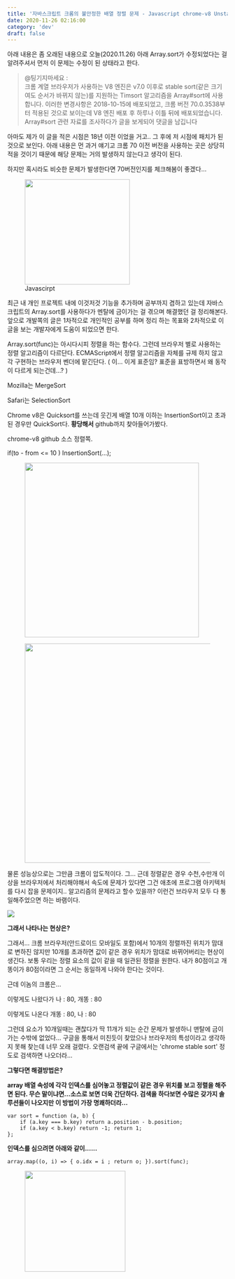```yaml
---
title: '자바스크립트 크롬의 불안정한 배열 정렬 문제 - Javascript chrome-v8 Unstable sorting problem'
date: 2020-11-26 02:16:00
category: 'dev'
draft: false
---
```


아래 내용은 좀 오래된 내용으로 오늘(2020.11.26) 아래 Array.sort가 수정되었다는 걸 알려주셔서 먼저 이 문제는 수정이 된 상태라고 한다. 

> @팅기지마세요 :   
> 크롬 계열 브라우저가 사용하는 V8 엔진은 v7.0 이후로 stable sort(같은 크기여도 순서가 바뀌지 않는)를 지원하는 Timsort 알고리즘을 Array#sort에 사용합니다. 이러한 변경사항은 2018-10-15에 배포되었고, 크롬 버전 70.0.3538부터 적용된 것으로 보이는데 V8 엔진 배포 후 하루나 이틀 뒤에 배포되었습니다. Array#sort 관련 자료를 조사하다가 글을 보게되어 댓글을 남깁니다  
>   

아마도 제가 이 글을 적은 시점은 18년 이전 이었을 거고.. 그 후에 저 시점에 패치가 된 것으로 보인다. 아래 내용은 먼 과거 얘기고 크롬 70 이전 버전을 사용하는 곳은 상당히 적을 것이기 때문에 해당 문제는 거의 발생하지 않는다고 생각이 된다. 

하지만 혹시라도 비슷한 문제가 발생한다면 70버전인지를 체크해봄이 좋겠다...

<figure class="imageblock alignCenter" width="240" data-origin-width="0" data-origin-height="0" data-ke-mobilestyle="widthContent"><span data-url="https://blog.kakaocdn.net/dn/cDFmsQ/btqw6npQ5wc/82WDrK9wU5c3jrsJID9ot0/img.png" data-lightbox="lightbox" data-alt="Javascirpt"><img src="https://blog.kakaocdn.net/dn/cDFmsQ/btqw6npQ5wc/82WDrK9wU5c3jrsJID9ot0/img.png" srcset="https://img1.daumcdn.net/thumb/R1280x0/?scode=mtistory2&amp;fname=https%3A%2F%2Fblog.kakaocdn.net%2Fdn%2FcDFmsQ%2Fbtqw6npQ5wc%2F82WDrK9wU5c3jrsJID9ot0%2Fimg.png" width="240" data-origin-width="0" data-origin-height="0" data-ke-mobilestyle="widthContent"></span><figcaption>Javascirpt</figcaption></figure>

최근 내 개인 프로젝트 내에 이것저것 기능을 추가하며 공부까지 겸하고 있는데 자바스크립트의 Array.sort를 사용하다가 멘탈에 금이가는 걸 겪으며 해결했던 걸 정리해본다. 앞으로 개발쪽의 글은 1차적으로 개인적인 공부를 하며 정리 하는 목표와 2차적으로 이글을 보는 개발자에게 도움이 되었으면 한다.

Array.sort(func)는 아시다시피 정렬을 하는 함수다. 그런데 브라우저 별로 사용하는 정렬 알고리즘이 다르단다. ECMAScript에서 정렬 알고리즘을 자체를 규제 하지 않고 각 구현하는 브라우저 벤더에 맡긴단다. ( 이... 이게 표준임? 표준을 표방하면서 왜 동작이 다르게 되는건데...? )

Mozilla는 MergeSort

Safari는 SelectionSort

Chrome v8은 Quicksort를 쓰는데 웃긴게 배열 10개 이하는 InsertionSort이고 초과된 경우만 QuickSort다. **황당해서** github까지 찾아들어가봤다.

chrome-v8 github 소스 정렬쪽.

if(to - from <= 10 ) InsertionSort(...);

<figure class="imageblock alignCenter" width="398" data-origin-width="0" data-origin-height="0" data-ke-mobilestyle="widthContent"><span data-url="https://blog.kakaocdn.net/dn/cgikmE/btqw7v8Lu8G/KxnmKqOGhINm33HpbrmasK/img.png" data-lightbox="lightbox" data-alt=""><img src="https://blog.kakaocdn.net/dn/cgikmE/btqw7v8Lu8G/KxnmKqOGhINm33HpbrmasK/img.png" srcset="https://img1.daumcdn.net/thumb/R1280x0/?scode=mtistory2&amp;fname=https%3A%2F%2Fblog.kakaocdn.net%2Fdn%2FcgikmE%2Fbtqw7v8Lu8G%2FKxnmKqOGhINm33HpbrmasK%2Fimg.png" width="398" data-origin-width="0" data-origin-height="0" data-ke-mobilestyle="widthContent"></span></figure>

<figure class="imageblock alignCenter" width="500" data-origin-width="0" data-origin-height="0" data-ke-mobilestyle="widthContent"><span data-url="https://blog.kakaocdn.net/dn/boqKEU/btqw57Ombom/OKlXzkXQ4Tf1dnWuQB9351/img.png" data-lightbox="lightbox" data-alt=""><img src="https://blog.kakaocdn.net/dn/boqKEU/btqw57Ombom/OKlXzkXQ4Tf1dnWuQB9351/img.png" srcset="https://img1.daumcdn.net/thumb/R1280x0/?scode=mtistory2&amp;fname=https%3A%2F%2Fblog.kakaocdn.net%2Fdn%2FboqKEU%2Fbtqw57Ombom%2FOKlXzkXQ4Tf1dnWuQB9351%2Fimg.png" width="500" data-origin-width="0" data-origin-height="0" data-ke-mobilestyle="widthContent"></span></figure>

물론 성능상으로는 그만큼 크롬이 압도적이다. 그... 근데 정렬같은 경우 수천,수만개 이상을 브라우저에서 처리해야해서 속도에 문제가 있다면 그건 애초에 프로그램 아키텍처를 다시 잡을 문제이지.. 알고리즘의 문제라고 할수 있을까? 이런건 브라우저 모두 다 통일해주었으면 하는 바램이다.

![](https://k.kakaocdn.net/dn/bq3ZU3/btqw7wmiO9r/7VHBzboWD6UeXL5mDOzSI0/img.gif)

**그래서 나타나는 현상은?**

그래서... 크롬 브라우저(안드로이드 모바일도 포함)에서 10개의 정렬까진 위치가 맘대로 변하진 않지만 10개를 초과하면 값이 같은 경우 위치가 맘대로 바뀌어버리는 현상이 생긴다. 보통 우리는 정렬 요소의 값이 같을 때 일관된 정렬을 원한다. 내가 80점이고 개똥이가 80점이라면 그 순서는 동일하게 나와야 한다는 것이다.

근데 이놈의 크롬은...

이렇게도 나왔다가 나 : 80, 개똥 : 80

이렇게도 나온다 개똥 : 80, 나 : 80

그런데 요소가 10개일때는 괜찮다가 딱 11개가 되는 순간 문제가 발생하니 맨탈에 금이 가는 수밖에 없었다... 구글을 통해서 미친듯이 찾았으나 브라우저의 특성이라고 생각하지 못해 찾는데 너무 오래 걸렸다. 오랜검색 끝에 구글에서는 'chrome stable sort' 정도로 검색하면 나오더라...

**그렇다면 해결방법은?**

**array 배열 속성에 각각 인덱스를 심어놓고 정렬값이 같은 경우 위치를 보고 정렬을 해주면 된다. 무슨 말이냐면...소스로 보면 더욱 간단하다. 검색을 하다보면 수많은 갖가지 솔루션들이 나오지만 이 방법이 가장 명쾌하더라...**

    var sort = function (a, b) { 
    	if (a.key === b.key) return a.position - b.position; 
        if (a.key < b.key) return -1; return 1; 
    };

**인덱스를 심으려면 아래와 같이......**

    array.map((o, i) => { o.idx = i ; return o; }).sort(func);

<figure class="imageblock alignCenter" width="230" data-origin-width="0" data-origin-height="0" data-ke-mobilestyle="widthContent"><span data-url="https://blog.kakaocdn.net/dn/drLFlG/btqw7cuPCEe/zTR94cLkXYYzGAZdrsVKT1/img.png" data-lightbox="lightbox" data-alt=""><img src="https://blog.kakaocdn.net/dn/drLFlG/btqw7cuPCEe/zTR94cLkXYYzGAZdrsVKT1/img.png" srcset="https://img1.daumcdn.net/thumb/R1280x0/?scode=mtistory2&amp;fname=https%3A%2F%2Fblog.kakaocdn.net%2Fdn%2FdrLFlG%2Fbtqw7cuPCEe%2FzTR94cLkXYYzGAZdrsVKT1%2Fimg.png" width="230" data-origin-width="0" data-origin-height="0" data-ke-mobilestyle="widthContent"></span></figure>
